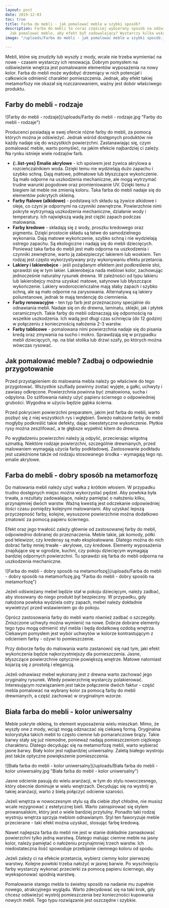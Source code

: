 ```yaml
---
layout: post
date: 2019-12-03
toc: true
title: Farba do mebli - jak pomalować meble w szybki sposób?
description: Farba do mebli to coraz częściej wybierany sposób na odświeżenie pomieszczenia.
  Jak pomalować meble, aby efekt był zadowalający? Wystarczy kilka wskazówek!
image: "/uploads/Farba do mebli - jak pomalować meble w szybki sposób.jpg"

---
```

Mebli, które się znudziły lub wyszły z mody, wcale nie trzeba wymieniać na nowe - czasem wystarczy ich renowacja. Dobrym pomysłem na odświeżenie wnętrza jest pomalowanie elementów wyposażenia na nowy kolor. Farba do mebli może wydobyć drzemiący w nich potencjał i całkowicie odmienić charakter pomieszczenia. Jednak, aby efekt takiej metamorfozy nie okazał się rozczarowaniem, ważny jest dobór właściwego produktu.

## Farby do mebli - rodzaje

![Farby do mebli - rodzaje](/uploads/Farby do mebli - rodzaje.jpg "Farby do mebli - rodzaje")

Producenci posiadają w swej ofercie różne farby do mebli, za pomocą których można je odświeżyć. Jednak wśród dostępnych produktów nie każdy nadaje się do wszystkich powierzchni. Zastanawiając się, czym pomalować meble, warto pomyśleć, na jakim efekcie najbardziej ci zależy. Na rynku istnieje wiele rodzajów farb.

* **{:.list-yes} Emalie akrylowe** - ich spoiwem jest żywica akrylowa a rozcieńczalnikiem woda. Dzięki temu nie wydzielają dużo zapachu i szybko schną. Dają matowe, półmatowe lub błyszczące wykończenie. Są mało odporne na uszkodzenia mechaniczne, ale mogą wytrzymać trudne warunki pogodowe oraz promieniowanie UV. Dzięki temu z biegiem lat meble nie zmienią koloru. Taka farba do mebli nadaje się do elementów pokrytych okleiną.
* **Farby ftalowe (alkidowe)** - podstawą ich składu są żywice alkidowe i oleje, co czyni je odpornymi na czynniki zewnętrzne. Powierzchnie nimi pokryte wytrzymają uszkodzenia mechaniczne, działanie wody i temperatury. Ich największą wadą jest ciężki zapach podczas malowania.
* **Farby kredowe** - składają się z wody, proszku kredowego oraz pigmentu. Dzięki prostocie składu są łatwe do samodzielnego wykonania. Dają matowe wykończenie, szybko schną i nie wydzielają ostrego zapachu. Są ekologiczne i nadają się do mebli dziecięcych. Ponieważ taka farba do mebli jest mało odporna na uszkodzenia i czynniki zewnętrzne, warto ją zabezpieczyć lakierem lub woskiem. Ten rodzaj jest często wykorzystywany przy wykonywaniu efektu przetarcia.
* **Lakiery i lakierobejce** - jeśli pożądanym efektem jest podkreślenie słoi, sprawdzi się w tym lakier. Lakierobejca nada meblowi kolor, zachowując jednocześnie naturalny rysunek drewna. W zależności od typu lakieru lub lakierobejcy można uzyskać matowe, satynowe lub błyszczące wykończenie. Lakiery wodorozcieńczalne mają słaby zapach i szybko schną, ale są mało odporne na zarysowania. Alternatywą są lakiery poliuretanowe, jednak te mają tendencję do ciemnienia.
* **Farby renowacyjne** - ten typ farb jest przeznaczony specjalnie do odnawiania mebli. Nadaje się on do drewna, laminatu, sklejki, jak i płytek ceramicznych. Takie farby do mebli odznaczają się odpornością na wszelkie uszkodzenia. Ich wadą jest długi czas schnięcia (do 12 godzin) w połączeniu z koniecznością nałożenia 2-3 warstw.
* **Farby tablicowe** - pomalowana nimi powierzchnia nadaje się do pisania kredą oraz zmywania na sucho i mokro. Sprawdzają się w przypadku mebli dziecięcych, np. na blat stolika lub drzwi szafy, po których można wówczas rysować.

## Jak pomalować meble? Zadbaj o odpowiednie przygotowanie

Przed przystąpieniem do malowania mebla należy go właściwie do tego przygotować. Wszystkie szuflady powinny zostać wyjęte, a gałki, uchwyty i zawiasy odkręcone. Powierzchnia powinna być zmatowiona, sucha i odpylona. Do szlifowania należy użyć papieru ściernego o odpowiedniej grubości. Wygodna w użyciu będzie gąbka ścierna.

Przed pokryciem powierzchni preparatem, jakim jest farba do mebli, warto pozbyć się z niej wszystkich rys i wgłębień. Świeżo nałożone farby do mebli mogłyby podkreślić takie defekty, dając nieestetyczne wykończenie. Płytkie rysy można zeszlifować, a te głębsze wypełnić kitem do drewna.

Po wygładzeniu powierzchni należy ją odpylić, przecierając wilgotną szmatką. Niektóre rodzaje powierzchni, szczególnie drewnianych, przed malowaniem wymagają użycia farby podkładowej. Zastosowanie podkładu jest uzależnione także od rodzaju stosowanego środka - wymagają tego np. emalie akrylowe.

## Farba do mebli - dobry sposób na metamorfozę

Do malowania mebli należy użyć wałka z krótkim włosiem. W przypadku trudno dostępnych miejsc można wykorzystać pędzel. Aby powłoka była trwała, a rezultaty zadowalające, należy pamiętać o nałożeniu kilku, przynajmniej dwóch warstw. Ważną kwestią jest odczekanie odpowiedniej ilości czasu pomiędzy kolejnymi malowaniami. Aby uzyskać lepszą przyczepność farby, kolejne, wysuszone powierzchnie można dodatkowo zmatowić za pomocą papieru ściernego.

Efekt oraz jego trwałość zależy głównie od zastosowanej farby do mebli, odpowiednio dobranej do przeznaczenia. Meble takie, jak komody, półki pod telewizor, czy kredensy są mało eksploatowane. Dlatego można do nich dobrać farby mniej trwałe - akrylowe, czy kredowe. Elementy wyposażenia znajdujące się w ogrodzie, kuchni, czy pokoju dziecięcym wymagają bardziej odpornych powierzchni. Tu sprawdzi się farba do mebli odporna na uszkodzenia mechaniczne.

![Farba do mebli - dobry sposób na metamorfozę](/uploads/Farba do mebli - dobry sposób na metamorfozę.jpg "Farba do mebli - dobry sposób na metamorfozę")

Jeżeli odświeżany mebel będzie stał w pokoju dziecięcym, należy zadbać, aby stosowany do niego produkt był bezpieczny. W przypadku, gdy nałożona powłoka wydziela ostry zapach, mebel należy dokładnie wywietrzyć przed wstawieniem go do pokoju.

Oprócz zastosowania farby do mebli warto również zadbać o szczegóły. Zniszczone uchwyty można wymienić na nowe. Dobrze dobrane elementy tego typu mogą odmienić styl mebla i będą dodatkową ozdobą wnętrza. Ciekawym pomysłem jest wybór uchwytów w kolorze kontrastującym z odcieniem farby - ożywi to pomieszczenie.

Przy doborze farby do malowania warto zastanowić się nad tym, jaki efekt wykończenia będzie najkorzystniejszy dla pomieszczenia. Jasne, błyszczące powierzchnie optycznie powiększą wnętrze. Matowe natomiast kojarzą się z prostotą i elegancją.

Jeżeli odnawiasz mebel wykonany jest z drewna warto zachować jego oryginalny rysunek. Wtedy powierzchnię wystarczy polakierować. Interesującym rozwiązaniem jest także połączenie dwóch faktur - część mebla pomalować na wybrany kolor za pomocą farby do mebli drewnianych, a część zachować w oryginalnym wzorze.

## Biała farba do mebli - kolor uniwersalny

Meble pokryte okleiną, to element wyposażenia wielu mieszkań. Mimo, że wyszły one z mody, wciąż mogą odznaczać się ciekawą formą. Oryginalna kolorystyka takich mebli to często ciemne lub pomarańczowe brązy. Takie barwy stały się już niemodne, ponieważ nadają pomieszczeniom ciężkiego charakteru. Dlatego decydując się na metamorfozę mebli, warto wybierać jasne barwy. Biały kolor jest najbardziej uniwersalny. Zaletą białego wystroju jest także optyczne powiększenie pomieszczenia.

![Biała farba do mebli - kolor uniwersalny](/uploads/Biała farba do mebli - kolor uniwersalny.jpg "Biała farba do mebli - kolor uniwersalny")

Jasne odcienie pasują do wielu aranżacji, w tym do stylu nowoczesnego, który obecnie dominuje w wielu wnętrzach. Decydując się na wystrój w takiej aranżacji, warto z bielą połączyć odcienie szarości.

Jeżeli wnętrza w nowoczesnym stylu są dla ciebie zbyt chłodne, nie musisz wcale rezygnować z estetycznej bieli. Warto zainspirować się stylem prowansalskim, który jest o wiele bardziej przytulny. Ponadto taki rodzaj wystroju wnętrza sprzyja meblom odnawianym. Styl ten faworyzuje meble przecierane - taki efekt można uzyskać, stosując farbę kredową.

Nawet najlepsza farba do mebli nie jest w stanie dokładnie zamaskować powierzchni tylko jedną warstwą. Dlatego malując ciemne meble na jasny kolor, należy pamiętać o nałożeniu przynajmniej trzech warstw. Ich niedostateczna ilość spowoduje przebijanie ciemnego koloru od spodu.

Jeżeli zależy ci na efekcie przetarcia, wybierz ciemny kolor pierwszej warstwy. Kolejne powłoki trzeba nałożyć w jasnej barwie. Po wyschnięciu farby wystarczy wykonać przecierki za pomocą papieru ściernego, aby wyeksponować spodnią warstwę.

Pomalowanie starego mebla to świetny sposób na nadanie mu zupełnie nowego, atrakcyjnego wyglądu. Warto zdecydować się na taki krok, gdy chcesz odświeżyć wystrój pomieszczenia bez konieczności kupowania nowych mebli. Tego typu rozwiązanie jest oszczędne i szybkie.